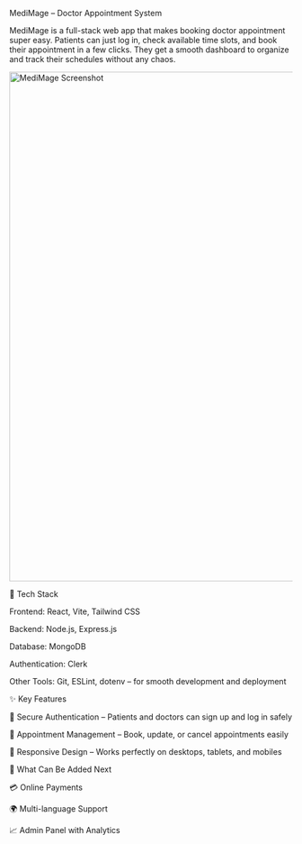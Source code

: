 MediMage – Doctor Appointment System

MediMage is a full-stack web app that makes booking doctor appointment super easy. Patients can just log in, check available time slots, and book their appointment in a few clicks.  They get a smooth dashboard to organize and track their schedules without any chaos.

<img width="1872" height="904" alt="MediMage Screenshot" src="https://github.com/user-attachments/assets/db6eaaac-bd5f-46e2-a7e2-4ae755c5ca1e" />

🚀 Tech Stack

Frontend: React, Vite, Tailwind CSS 

Backend: Node.js, Express.js 

Database: MongoDB

Authentication: Clerk 

Other Tools: Git, ESLint, dotenv – for smooth development and deployment

✨ Key Features

🔐 Secure Authentication – Patients and doctors can sign up and log in safely

📅 Appointment Management – Book, update, or cancel appointments easily

📱 Responsive Design – Works perfectly on desktops, tablets, and mobiles

🌟 What Can Be Added Next

💳 Online Payments 

🌍 Multi-language Support 

📈 Admin Panel with Analytics
